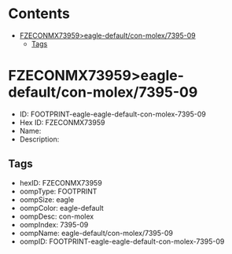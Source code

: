 



Contents
========

* [FZECONMX73959>eagle-default/con-molex/7395-09](#fzeconmx73959eagle-defaultcon-molex7395-09)
	* [Tags](#tags)

# FZECONMX73959>eagle-default/con-molex/7395-09

- ID: FOOTPRINT-eagle-eagle-default-con-molex-7395-09
- Hex ID: FZECONMX73959
- Name: 
- Description: 

## Tags

- hexID: FZECONMX73959
- oompType: FOOTPRINT
- oompSize: eagle
- oompColor: eagle-default
- oompDesc: con-molex
- oompIndex: 7395-09
- oompName: eagle-default/con-molex/7395-09
- oompID: FOOTPRINT-eagle-eagle-default-con-molex-7395-09
